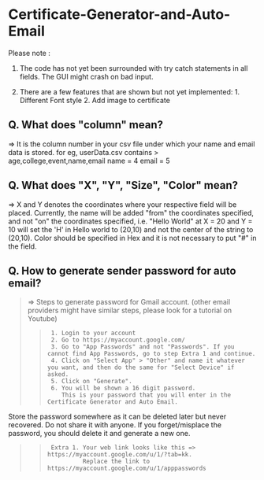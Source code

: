 # Certificate-Generator-and-Auto-Email

Please note :
  1. The code has not yet been surrounded with try catch statements in all fields. The GUI might crash on bad input.
  
  2. There are a few features that are shown but not yet implemented:
    1. Different Font style
    2. Add image to certificate
    
## Q. What does "column" mean?
=> It is the column number in your csv file under which your name and email data is stored.
  for eg, 
          userData.csv contains > age,college,event,name,email
          name = 4
          email = 5

## Q. What does "X", "Y", "Size", "Color" mean?
=> X and Y denotes the coordinates where your respective field will be placed. Currently, the name will be added "from" the coordinates specified, and not "on" the coordinates specified, i.e. "Hello World" at X = 20 and Y = 10 will set the 'H' in Hello world to (20,10) and not the center of the string to (20,10).
   Color should be specified in Hex and it is not necessary to put "#" in the field.
   
## Q. How to generate sender password for auto email?
> => Steps to generate password for Gmail account. (other email providers might have similar steps, please look for a tutorial on Youtube)
>>      1. Login to your account
>>      2. Go to https://myaccount.google.com/
>>      3. Go to "App Passwords" and not "Passwords". If you cannot find App Passwords, go to step Extra 1 and continue.
>>      4. Click on "Select App" > "Other" and name it whatever you want, and then do the same for "Select Device" if asked.
>>      5. Click on "Generate".
>>      6. You will be shown a 16 digit password.
>>         This is your password that you will enter in the Certificate Generator and Auto Email. 
Store the password somewhere as it can be deleted later but never recovered. Do not share it with anyone. If you forget/misplace the password, you should delete it and generate a new one.
      
>>      Extra 1. Your web link looks like this => https://myaccount.google.com/u/1/?tab=kk.
>>               Replace the link to https://myaccount.google.com/u/1/apppasswords
                          
